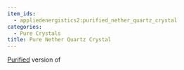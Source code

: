 ```yaml
---
item_ids:
  - appliedenergistics2:purified_nether_quartz_crystal
categories:
  - Pure Crystals
title: Pure Nether Quartz Crystal
---
```


[Purified](crystal-purification.md) version of <ItemLink id="minecraft:quartz"/>
